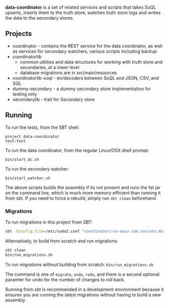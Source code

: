 **data-coordinator** is a set of related services and scripts that takes SoQL upserts, inserts them to the truth store, watches truth store logs and writes the data to the secondary stores.

## Projects

* coordinator - contains the REST service for the data coordinator, as well as services for secondary watchers, various scripts including backup
* coordinatorlib
    - common utilities and data structures for working with truth store and secondaries, at a lower level
    - database migrations are in src/main/resources
* coordinatorlib-soql - en/decoders between SoQL and JSON, CSV, and SQL
* dummy-secondary - a dummy secondary store implementation for testing only
* secondarylib - trait for Secondary store

## Running

To run the tests, from the SBT shell:

    project data-coordinator
    test:test

To run the data coordinator, from the regular Linux/OSX shell prompt:

    bin/start_dc.sh

To run the secondary watcher:

    bin/start_watcher.sh

The above scripts builds the assembly if its not present and runs the fat jar on the command line, which is much more memory efficient than running it from sbt.  If you need to force a rebuild, simply run `sbt clean` beforehand.

### Migrations

To run migrations in this project from SBT:
```sh
sbt -Dconfig.file=/etc/soda2.conf "coordinator/run-main com.socrata.datacoordinator.primary.MigrateSchema migrate"
```
Alternatively, to build from scratch and run migrations:
```sh
sbt clean
bin/run_migrations.sh
```

To run migrations without building from scratch: `bin/run_migrations.sh`

The command is one of `migrate`, `undo`, `redo`, and there is a second optional paramter for undo for the number of changes to roll back.

Running from sbt is recommended in a development environment because
it ensures you are running the latest migrations without having to build a 
new assembly.
